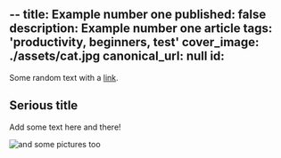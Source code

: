--
title: Example number one
published: false
description: Example number one article
tags: 'productivity, beginners, test'
cover_image: ./assets/cat.jpg
canonical_url: null
id: 
---

Some random text with a [link](https://code.visualstudio.com).

## Serious title

Add some text here and there!

![and some pictures too](./assets/cat.jpg)
